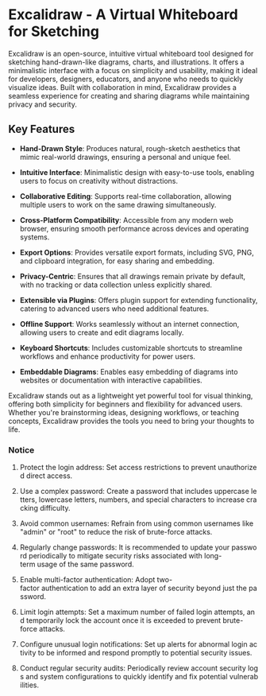 # Excalidraw - A Virtual Whiteboard for Sketching

Excalidraw is an open-source, intuitive virtual whiteboard tool designed for sketching hand-drawn-like diagrams, charts, and illustrations. It offers a minimalistic interface with a focus on simplicity and usability, making it ideal for developers, designers, educators, and anyone who needs to quickly visualize ideas. Built with collaboration in mind, Excalidraw provides a seamless experience for creating and sharing diagrams while maintaining privacy and security.

## Key Features

- **Hand-Drawn Style**: Produces natural, rough-sketch aesthetics that mimic real-world drawings, ensuring a personal and unique feel.
  
- **Intuitive Interface**: Minimalistic design with easy-to-use tools, enabling users to focus on creativity without distractions.

- **Collaborative Editing**: Supports real-time collaboration, allowing multiple users to work on the same drawing simultaneously.

- **Cross-Platform Compatibility**: Accessible from any modern web browser, ensuring smooth performance across devices and operating systems.

- **Export Options**: Provides versatile export formats, including SVG, PNG, and clipboard integration, for easy sharing and embedding.

- **Privacy-Centric**: Ensures that all drawings remain private by default, with no tracking or data collection unless explicitly shared.

- **Extensible via Plugins**: Offers plugin support for extending functionality, catering to advanced users who need additional features.

- **Offline Support**: Works seamlessly without an internet connection, allowing users to create and edit diagrams locally.

- **Keyboard Shortcuts**: Includes customizable shortcuts to streamline workflows and enhance productivity for power users.

- **Embeddable Diagrams**: Enables easy embedding of diagrams into websites or documentation with interactive capabilities.

Excalidraw stands out as a lightweight yet powerful tool for visual thinking, offering both simplicity for beginners and flexibility for advanced users. Whether you're brainstorming ideas, designing workflows, or teaching concepts, Excalidraw provides the tools you need to bring your thoughts to life.

### Notice

1.  Protect the login address: Set access restrictions to prevent unauthorized direct access.
    
2.  Use a complex password: Create a password that includes uppercase letters, lowercase letters, numbers, and special characters to increase cracking difficulty.
    
3.  Avoid common usernames: Refrain from using common usernames like "admin" or "root" to reduce the risk of brute-force attacks.
    
4.  Regularly change passwords: It is recommended to update your password periodically to mitigate security risks associated with long-term usage of the same password.
    
5.  Enable multi-factor authentication: Adopt two-factor authentication to add an extra layer of security beyond just the password.
    
6.  Limit login attempts: Set a maximum number of failed login attempts, and temporarily lock the account once it is exceeded to prevent brute-force attacks.
    
7.  Configure unusual login notifications: Set up alerts for abnormal login activity to be informed and respond promptly to potential security issues.
    
8.  Conduct regular security audits: Periodically review account security logs and system configurations to quickly identify and fix potential vulnerabilities.
        